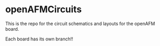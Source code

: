 # openAFMCircuits

This is the repo for the circuit schematics and layouts for the openAFM board.

Each board has its own branch!!

